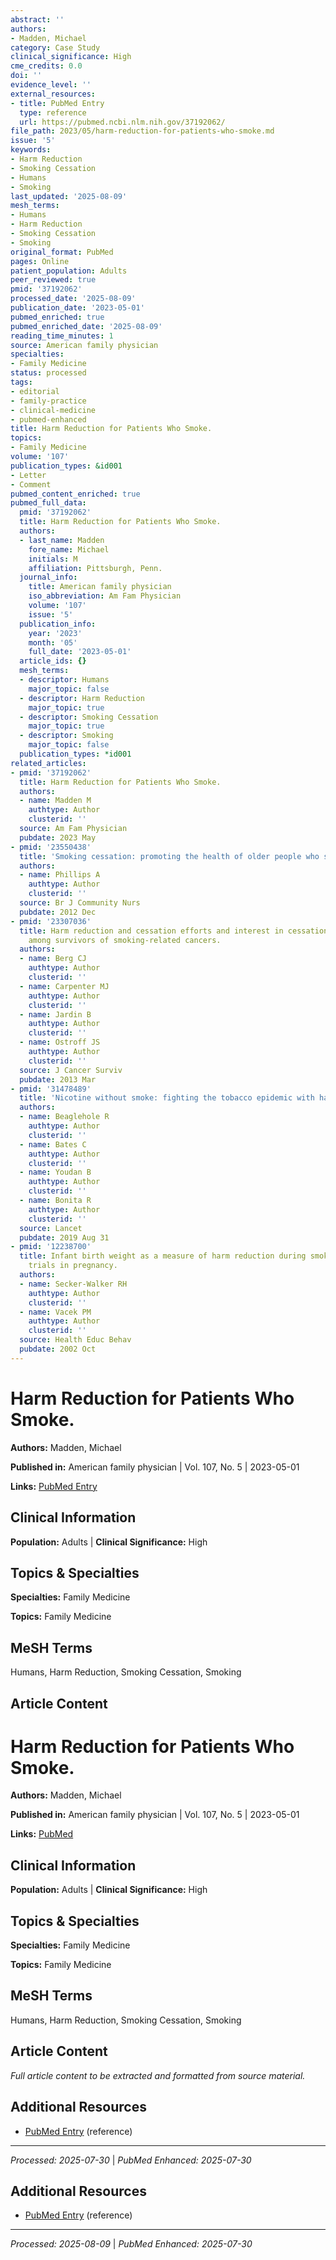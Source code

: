 ```yaml
---
abstract: ''
authors:
- Madden, Michael
category: Case Study
clinical_significance: High
cme_credits: 0.0
doi: ''
evidence_level: ''
external_resources:
- title: PubMed Entry
  type: reference
  url: https://pubmed.ncbi.nlm.nih.gov/37192062/
file_path: 2023/05/harm-reduction-for-patients-who-smoke.md
issue: '5'
keywords:
- Harm Reduction
- Smoking Cessation
- Humans
- Smoking
last_updated: '2025-08-09'
mesh_terms:
- Humans
- Harm Reduction
- Smoking Cessation
- Smoking
original_format: PubMed
pages: Online
patient_population: Adults
peer_reviewed: true
pmid: '37192062'
processed_date: '2025-08-09'
publication_date: '2023-05-01'
pubmed_enriched: true
pubmed_enriched_date: '2025-08-09'
reading_time_minutes: 1
source: American family physician
specialties:
- Family Medicine
status: processed
tags:
- editorial
- family-practice
- clinical-medicine
- pubmed-enhanced
title: Harm Reduction for Patients Who Smoke.
topics:
- Family Medicine
volume: '107'
publication_types: &id001
- Letter
- Comment
pubmed_content_enriched: true
pubmed_full_data:
  pmid: '37192062'
  title: Harm Reduction for Patients Who Smoke.
  authors:
  - last_name: Madden
    fore_name: Michael
    initials: M
    affiliation: Pittsburgh, Penn.
  journal_info:
    title: American family physician
    iso_abbreviation: Am Fam Physician
    volume: '107'
    issue: '5'
  publication_info:
    year: '2023'
    month: '05'
    full_date: '2023-05-01'
  article_ids: {}
  mesh_terms:
  - descriptor: Humans
    major_topic: false
  - descriptor: Harm Reduction
    major_topic: true
  - descriptor: Smoking Cessation
    major_topic: true
  - descriptor: Smoking
    major_topic: false
  publication_types: *id001
related_articles:
- pmid: '37192062'
  title: Harm Reduction for Patients Who Smoke.
  authors:
  - name: Madden M
    authtype: Author
    clusterid: ''
  source: Am Fam Physician
  pubdate: 2023 May
- pmid: '23550438'
  title: 'Smoking cessation: promoting the health of older people who smoke.'
  authors:
  - name: Phillips A
    authtype: Author
    clusterid: ''
  source: Br J Community Nurs
  pubdate: 2012 Dec
- pmid: '23307036'
  title: Harm reduction and cessation efforts and interest in cessation resources
    among survivors of smoking-related cancers.
  authors:
  - name: Berg CJ
    authtype: Author
    clusterid: ''
  - name: Carpenter MJ
    authtype: Author
    clusterid: ''
  - name: Jardin B
    authtype: Author
    clusterid: ''
  - name: Ostroff JS
    authtype: Author
    clusterid: ''
  source: J Cancer Surviv
  pubdate: 2013 Mar
- pmid: '31478489'
  title: 'Nicotine without smoke: fighting the tobacco epidemic with harm reduction.'
  authors:
  - name: Beaglehole R
    authtype: Author
    clusterid: ''
  - name: Bates C
    authtype: Author
    clusterid: ''
  - name: Youdan B
    authtype: Author
    clusterid: ''
  - name: Bonita R
    authtype: Author
    clusterid: ''
  source: Lancet
  pubdate: 2019 Aug 31
- pmid: '12238700'
  title: Infant birth weight as a measure of harm reduction during smoking cessation
    trials in pregnancy.
  authors:
  - name: Secker-Walker RH
    authtype: Author
    clusterid: ''
  - name: Vacek PM
    authtype: Author
    clusterid: ''
  source: Health Educ Behav
  pubdate: 2002 Oct
---
```


# Harm Reduction for Patients Who Smoke.

**Authors:** Madden, Michael

**Published in:** American family physician | Vol. 107, No. 5 | 2023-05-01

**Links:** [PubMed Entry](https://pubmed.ncbi.nlm.nih.gov/37192062/)

## Clinical Information

**Population:** Adults | **Clinical Significance:** High

## Topics & Specialties

**Specialties:** Family Medicine

**Topics:** Family Medicine

## MeSH Terms

Humans, Harm Reduction, Smoking Cessation, Smoking

## Article Content

# Harm Reduction for Patients Who Smoke.

**Authors:** Madden, Michael

**Published in:** American family physician | Vol. 107, No. 5 | 2023-05-01

**Links:** [PubMed](https://pubmed.ncbi.nlm.nih.gov/37192062/)

## Clinical Information

**Population:** Adults | **Clinical Significance:** High

## Topics & Specialties

**Specialties:** Family Medicine

**Topics:** Family Medicine

## MeSH Terms

Humans, Harm Reduction, Smoking Cessation, Smoking

## Article Content

*Full article content to be extracted and formatted from source material.*

## Additional Resources

- [PubMed Entry](https://pubmed.ncbi.nlm.nih.gov/37192062/) (reference)

---

*Processed: 2025-07-30* | *PubMed Enhanced: 2025-07-30*

## Additional Resources

- [PubMed Entry](https://pubmed.ncbi.nlm.nih.gov/37192062/) (reference)

---

*Processed: 2025-08-09* | *PubMed Enhanced: 2025-07-30*

